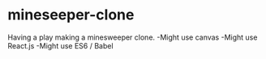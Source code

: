# mineseeper-clone

Having a play making a minesweeper clone.
-Might use canvas
-Might use React.js
-Might use ES6 / Babel